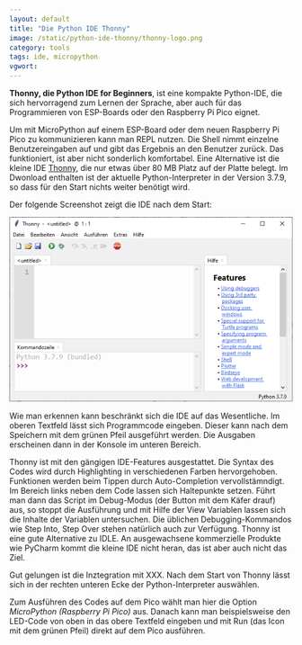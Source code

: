 ```yaml
---
layout: default
title: "Die Python IDE Thonny"
image: /static/python-ide-thonny/thonny-logo.png
category: tools
tags: ide, micropython
vgwort:
---
```


**Thonny, die Python IDE for Beginners**, ist eine kompakte Python-IDE, die sich hervorragend zum Lernen der Sprache, aber auch für das Programmieren von ESP-Boards oder den  Raspberry Pi Pico eignet.

Um mit MicroPython auf einem ESP-Board oder dem neuen Raspberry Pi Pico zu kommunizieren kann man REPL nutzen. Die Shell nimmt einzelne Benutzereingaben auf und gibt das Ergebnis an den Benutzer zurück. Das funktioniert, ist aber nicht sonderlich komfortabel. Eine Alternative ist die kleine IDE [Thonny](https://thonny.org), die nur etwas über 80 MB Platz auf der Platte belegt. Im Dwonload enthalten ist der aktuelle Python-Interpreter in der Version 3.7.9, so dass für den Start nichts weiter benötigt wird.

Der folgende Screenshot zeigt die IDE nach dem Start:

<img src="/static/python-ide-thonny/thonny.png" alt="Thonny, eine kleine IDE für MicroPython" class="img-fluid">

Wie man erkennen kann beschränkt sich die IDE auf das Wesentliche. Im oberen Textfeld lässt sich Programmcode eingeben. Dieser kann nach dem Speichern mit dem grünen Pfeil ausgeführt werden. Die Ausgaben erscheinen dann in der Konsole im unteren Bereich.

Thonny ist mit den gängigen IDE-Features ausgestattet. Die Syntax des Codes wird durch Highlighting in verschiedenen Farben hervorgehoben. Funktionen werden beim Tippen durch Auto-Completion vervollstämndigt. Im Bereich links neben dem Code lassen sich Haltepunkte setzen. Führt man dann das Script im Debug-Modus (der Button mit dem Käfer drauf) aus, so stoppt die Ausführung und mit Hilfe der View Variablen lassen sich die Inhalte der Variablen untersuchen. Die üblichen Debugging-Kommandos wie Step Into, Step Over stehen natürlich auch zur Verfügung. Thonny ist eine gute Alternative zu IDLE. An ausgewachsene kommerzielle Produkte wie PyCharm kommt die kleine IDE nicht heran, das ist aber auch nicht das Ziel.




Gut gelungen ist die Inztegration mit XXX.  Nach dem Start von Thonny lässt sich in der rechten unteren Ecke der Python-Interpreter auswählen.

 Zum Ausführen des Codes auf dem Pico wählt man hier die Option *MicroPython (Raspberry Pi Pico)* aus. Danach kann man beispielsweise den LED-Code von oben in das obere Textfeld eingeben und mit Run (das Icon mit dem grünen Pfeil) direkt auf dem Pico ausführen.
